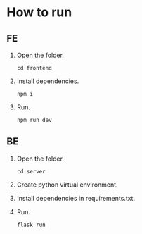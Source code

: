 # How to run

## FE

1. Open the folder.
   ```console
   cd frontend
   ```
3. Install dependencies.
   ```console
   npm i
   ```

5. Run.
   ```console
   npm run dev
   ```

## BE

1. Open the folder.
   ```console
   cd server
   ```

2. Create python virtual environment.
3. Install dependencies in requirements.txt.
4. Run.
   ```console
   flask run
   ```
